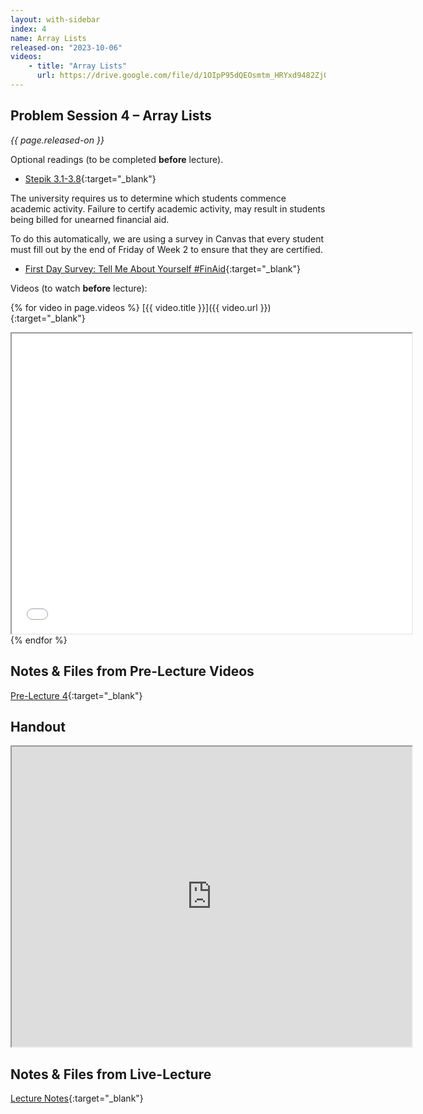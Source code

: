 ```yaml
---
layout: with-sidebar
index: 4
name: Array Lists
released-on: "2023-10-06"
videos:
    - title: "Array Lists"
      url: https://drive.google.com/file/d/1OIpP95dQEOsmtm_HRYxd9482Zj0dR54m
---
```


## Problem Session 4 – Array Lists

_{{ page.released-on }}_

Optional readings (to be completed **before** lecture). 
- [Stepik 3.1-3.8](https://stepik.org/lesson/687833/step/1?unit=687068){:target="_blank"}

The university requires us to determine which students commence academic activity. Failure to certify academic activity, may result in students being billed for unearned financial aid.

To do this automatically, we are using a survey in Canvas that every student must fill out by the end of Friday of Week 2 to ensure that they are certified.
- [First Day Survey: Tell Me About Yourself #FinAid](https://canvas.ucsd.edu/courses/48858/quizzes/149702){:target="_blank"}

Videos (to watch **before** lecture):

{% for video in page.videos %}
[{{ video.title }}]({{ video.url }}){:target="_blank"}

<iframe src="{{ video.url }}/preview" width="640" height="480" allow="autoplay"></iframe>
{% endfor %}

## Notes & Files from Pre-Lecture Videos

[Pre-Lecture 4](https://github.com/ucsd-cse12-f23/ucsd-cse12-f23.github.io/tree/main/_pre-lectures/lecture-04){:target="_blank"}

## Handout

<iframe src="https://drive.google.com/file/d/11-kiN4IYihJCUXFsycNYGDtt5opto-rs/preview" width="640" height="480" allow="autoplay"></iframe>

## Notes & Files from Live-Lecture

[Lecture Notes](https://github.com/ucsd-cse12-f23/ucsd-cse12-f23.github.io/tree/main/_lectures/lecture-04){:target="_blank"}
